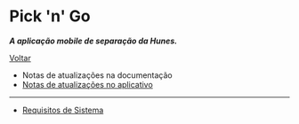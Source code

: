 # Pick 'n' Go

***A aplicação mobile de separação da Hunes.***

[Voltar](https://github.com/peedroca/documentations/blob/master/README.md#documentations)

- Notas de atualizações na documentação
- [Notas de atualizações no aplicativo](https://github.com/peedroca/documentations/blob/master/Pick%20'n'%20Go/notasAplicativo.md#notas-de-atualiza%C3%A7%C3%A3o)

---

- [Requisitos de Sistema](https://github.com/peedroca/documentations/blob/master/Pick%20'n'%20Go/requisitos.md#requisitos-de-sistema)
